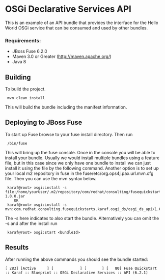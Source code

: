 OSGi Declarative Services API
====================================
This is an example of an API bundle that provides the interface for the Hello World OSGi service that can be consumed and used by other bundles. 

### Requirements:
 * JBoss Fuse 6.2.0
 * Maven 3.0 or Greater (http://maven.apache.org/)
 * Java 8

Building
-----------------------
To build the project.

     mvn clean install

This will build the bundle including the manifest information.

Deploying to JBoss Fuse
-----------------------

To start up Fuse browse to your fuse install directory. Then run

     /bin/fuse

This will bring up the fuse console. Once in the console you will be able to install your bundle. Usually we would install multiple bundles using a feature file, but in this case since we only have one bundle to install we can just install it using the file by the following command. Another option is to set up your local m2 repository in fuse in the fuse/etc/org.ops4j.pax.url.mvn.cfg file. Then you can use the mvn syntax below.

     karaf@root> osgi:install -s file:/home/yourUser/.m2/repository/com/redhat/consulting/fusequickstarts/karaf/osgi_ds/osgi_ds_api/1.0.0/osgi_ds_api-1.0.0.jar
        OR
     karaf@root> osgi:install -s mvn:com.redhat.consulting.fusequickstarts.karaf.osgi_ds/osgi_ds_api/1.0.0

 The -s here indicates to also start the bundle.  Alternatively you can omit the -s and after the install run

     karaf@root> osgi:start <bundleId>

Results
-----------------------
After running the above commands you should see the bundle started:

    [ 283] [Active     ] [            ] [       ] [   80] Fuse Quickstart :: Karaf :: Blueprint :: OSGi Declarative Services :: API (6.2.1)


